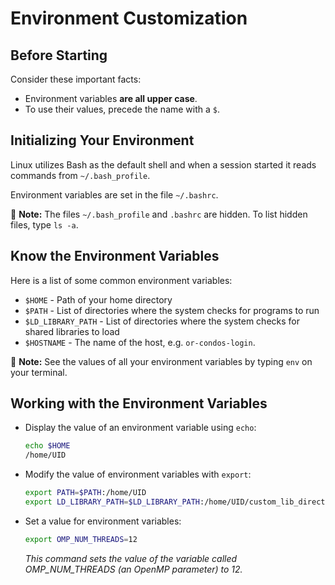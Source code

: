 # Environment Customization

## Before Starting

Consider these important facts:

* Environment variables **are all upper case**.
* To use their values, precede the name with a `$`.

## Initializing Your Environment

Linux utilizes Bash as the default shell and when a session started it reads commands from `~/.bash_profile`.

Environment variables are set in the file `~/.bashrc`.

📝 **Note:** The files `~/.bash_profile` and `.bashrc` are hidden. To list hidden files, type `ls -a`.

## Know the Environment Variables

Here is a list of some common environment variables:

* `$HOME` - Path of your home directory
* `$PATH` - List of directories where the system checks for programs to run
* `$LD_LIBRARY_PATH` - List of directories where the system checks for shared libraries to load
* `$HOSTNAME` - The name of the host, e.g. `or-condos-login`.

📝 **Note:** See the values of all your environment variables by typing `env` on your terminal.

## Working with the Environment Variables

* Display the value of an environment variable using `echo`:

  ```bash
  echo $HOME
  /home/UID
  ```

* Modify the value of environment variables with `export`:

  ```bash
  export PATH=$PATH:/home/UID
  export LD_LIBRARY_PATH=$LD_LIBRARY_PATH:/home/UID/custom_lib_directory
  ```

* Set a value for environment variables:

  ```bash
  export OMP_NUM_THREADS=12
  ```

  _This command sets the value of the variable called OMP\_NUM\_THREADS \(an OpenMP parameter\) to 12._

